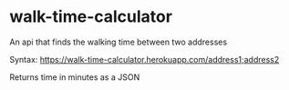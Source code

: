 # walk-time-calculator
An api that finds the walking time between two addresses

Syntax:
https://walk-time-calculator.herokuapp.com/address1;address2

Returns time in minutes as a JSON
